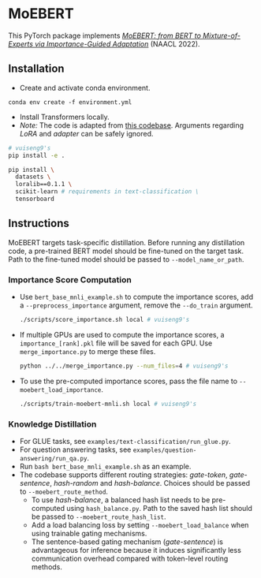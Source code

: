 # MoEBERT
This PyTorch package implements [*MoEBERT: from BERT to Mixture-of-Experts via
Importance-Guided Adaptation*](https://arxiv.org/abs/2204.07675) (NAACL 2022).

## Installation
* Create and activate conda environment.
``` 
conda env create -f environment.yml
```
* Install Transformers locally.
* *Note:* The code is adapted from [this codebase](https://github.com/microsoft/LoRA/blob/main/examples/NLU/README.md).
Arguments regarding *LoRA* and *adapter* can be safely ignored.
```bash
# vuiseng9's
pip install -e .

pip install \
  datasets \
  loralib==0.1.1 \
  scikit-learn # requirements in text-classification \
  tensorboard
```
## Instructions
MoEBERT targets task-specific distillation. Before running any distillation code, a pre-trained BERT model should be fine-tuned on the target task.
Path to the fine-tuned model should be passed to `--model_name_or_path`.

### Importance Score Computation
* Use `bert_base_mnli_example.sh` to compute the importance scores, 
  add a `--preprocess_importance` argument, remove the `--do_train` argument.
  ```bash
  ./scripts/score_importance.sh local # vuiseng9's
  ```
* If multiple GPUs are used to compute the importance scores, a `importance_[rank].pkl` file will be saved for each GPU. 
  Use `merge_importance.py` to merge these files.
  ```bash
  python ../../merge_importance.py --num_files=4 # vuiseng9's
  ```
* To use the pre-computed importance scores, pass the file name to `--moebert_load_importance`.
  ```bash
  ./scripts/train-moebert-mnli.sh local # vuiseng9's
  ```
### Knowledge Distillation
* For GLUE tasks, see `examples/text-classification/run_glue.py`.
* For question answering tasks, see `examples/question-answering/run_qa.py`.
* Run `bash bert_base_mnli_example.sh` as an example.
* The codebase supports different routing strategies: *gate-token*, *gate-sentence*, *hash-random* and *hash-balance*. 
  Choices should be passed to `--moebert_route_method`.
  * To use *hash-balance*, a balanced hash list needs to be pre-computed using `hash_balance.py`. 
    Path to the saved hash list should be passed to `--moebert_route_hash_list`.
  * Add a load balancing loss by setting `--moebert_load_balance` when using trainable gating mechanisms.
  * The sentence-based gating mechanism (*gate-sentence*) is advantageous for inference because it 
    induces significantly less communication overhead compared with token-level routing methods.
    
